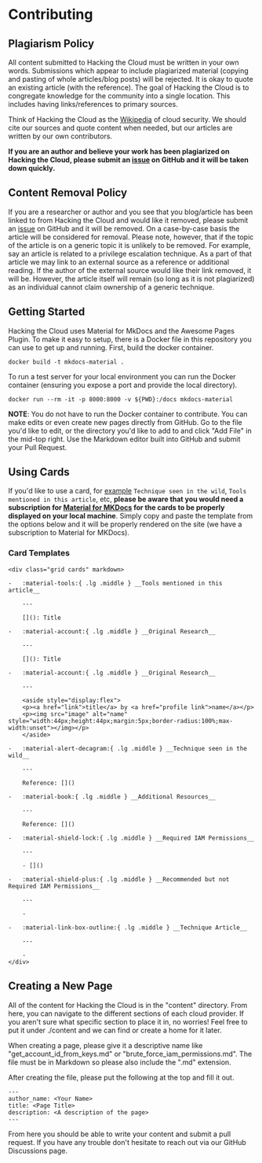 # Contributing

## Plagiarism Policy

All content submitted to Hacking the Cloud must be written in your own words. Submissions which appear to include plagiarized material (copying and pasting of whole articles/blog posts) will be rejected. It is okay to quote an existing article (with the reference). The goal of Hacking the Cloud is to congregate knowledge for the community into a single location. This includes having links/references to primary sources.

Think of Hacking the Cloud as the [Wikipedia](https://www.wikipedia.org/) of cloud security. We should cite our sources and quote content when needed, but our articles are written by our own contributors.

__If you are an author and believe your work has been plagiarized on Hacking the Cloud, please submit an [issue](https://github.com/Hacking-the-Cloud/hackingthe.cloud/issues) on GitHub and it will be taken down quickly.__


## Content Removal Policy

If you are a researcher or author and you see that you blog/article has been linked to from Hacking the Cloud and would like it removed, please submit an [issue](https://github.com/Hacking-the-Cloud/hackingthe.cloud/issues) on GitHub and it will be removed. On a case-by-case basis the article will be considered for removal. Please note, however, that if the topic of the article is on a generic topic it is unlikely to be removed. For example, say an article is related to a privilege escalation technique. As a part of that article we may link to an external source as a reference or additional reading. If the author of the external source would like their link removed, it will be. However, the article itself will remain (so long as it is not plagiarized) as an individual cannot claim ownership of a generic technique.

## Getting Started
Hacking the Cloud uses Material for MkDocs and the Awesome Pages Plugin. To make it easy to setup, there is a Docker file in this repository you can use to get up and running. First, build the docker container.

```
docker build -t mkdocs-material .
```

To run a test server for your local environment you can run the Docker container (ensuring you expose a port and provide the local directory).

```
docker run --rm -it -p 8000:8000 -v ${PWD}:/docs mkdocs-material
```

__NOTE__: You do not have to run the Docker container to contribute. You can make edits or even create new pages directly from GitHub. Go to the file you'd like to edit, or the directory you'd like to add to and click "Add File" in the mid-top right. Use the Markdown editor built into GitHub and submit your Pull Request.

## Using Cards

If you'd like to use a card, for [example](https://hackingthe.cloud/aws/post_exploitation/create_a_console_session_from_iam_credentials/) `Technique seen in the wild`, `Tools mentioned in this article`, etc, __please be aware that you would need a subscription for [Material for MKDocs](https://squidfunk.github.io/mkdocs-material/reference/grids/#using-card-grids) for the cards to be properly displayed on your local machine__. Simply copy and paste the template from the options below and it will be properly rendered on the site (we have a subscription to Material for MKDocs).

### Card Templates

```
<div class="grid cards" markdown>

-   :material-tools:{ .lg .middle } __Tools mentioned in this article__

    ---

    [](): Title

-   :material-account:{ .lg .middle } __Original Research__

    ---

    [](): Title

-   :material-account:{ .lg .middle } __Original Research__

    ---

    <aside style="display:flex">
    <p><a href="link">title</a> by <a href="profile link">name</a></p>
    <p><img src="image" alt="name" style="width:44px;height:44px;margin:5px;border-radius:100%;max-width:unset"></img></p>
    </aside>

-   :material-alert-decagram:{ .lg .middle } __Technique seen in the wild__

    ---

    Reference: []()

-   :material-book:{ .lg .middle } __Additional Resources__

    ---

    Reference: []()

-   :material-shield-lock:{ .lg .middle } __Required IAM Permissions__

    ---

    - []()

-   :material-shield-plus:{ .lg .middle } __Recommended but not Required IAM Permissions__

    ---

    - 

-   :material-link-box-outline:{ .lg .middle } __Technique Article__

    ---

    - 
</div>
```

## Creating a New Page

All of the content for Hacking the Cloud is in the "content" directory. From here, you can navigate to the different sections of each cloud provider. If you aren't sure what specific section to place it in, no worries! Feel free to put it under ./content and we can find or create a home for it later.

When creating a page, please give it a descriptive name like "get_account_id_from_keys.md" or "brute_force_iam_permissions.md". The file must be in Markdown so please also include the ".md" extension.

After creating the file, please put the following at the top and fill it out.

```
---
author_name: <Your Name>
title: <Page Title>
description: <A description of the page>
---
```

From here you should be able to write your content and submit a pull request. If you have any trouble don't hesitate to reach out via our GitHub Discussions page.
